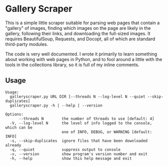 # Gallery Scraper

This is a simple little scraper suitable for parsing web pages that contain a "gallery" of images, finding which images on the page are likely in the gallery, following their links, and downloading the full-sized images. It requires BeautifulSoup, Requests, and Docopt, all of which are standard third-party modules.

The code is very well documented. I wrote it primarily to learn something about working with web pages in Python, and to fool around a little with the tools in the collections library, so it is full of my inline comments.

## Usage

	Usage:
	  galleryscraper.py URL DIR [--threads N --log-level N --quiet --skip-duplicates]
	  galleryscraper.py -h | --help | --version

	Options:
	      --threads N        the number of threads to use [default: 4]
	  -V, --log-level N      the level of info logged to the console, which can be
	                         one of INFO, DEBUG, or WARNING [default: INFO]
	  -s, --skip-duplicates  ignore files that have been downloaded already
	  -q, --quiet            suppress output to console
	  -v, --version          show program's version number and exit
	  -h, --help             show this help message and exit